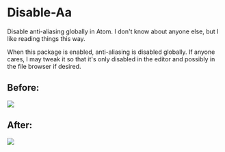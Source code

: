 # Disable-Aa

Disable anti-aliasing globally in Atom. I don't know about anyone else, but I like reading things this
way.

When this package is enabled, anti-aliasing is disabled globally. If anyone cares, I may tweak it
so that it's only disabled in the editor and possibly in the file browser if desired.

## Before:

![](http://f.cl.ly/items/1u1C0Z2O113P2v2p3Y0r/Screen%20Shot%202014-02-27%20at%205.32.09%20PM.png)

## After:

![](http://f.cl.ly/items/3K3P2T403L1a0U0M3n0s/Screen%20Shot%202014-02-27%20at%205.32.43%20PM.png)

